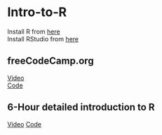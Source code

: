 # Intro-to-R
Install R from [here](https://cloud.r-project.org/)  
Install RStudio from [here](https://posit.co/download/rstudio-desktop/)  
## freeCodeCamp.org
[Video](https://youtu.be/_V8eKsto3Ug?si=H7iQury2txCxA7nO)  
[Code](https://github.com/Artur-Arstamyan/R/tree/main/freeCodeCamp.org)
## 6-Hour detailed introduction to R
[Video](https://youtu.be/NVyOEwOJgNQ?si=o00WdlYbkrfsMmFm)
[Code](https://github.com/Artur-Arstamyan/R/blob/main/6-Hour%20detailed%20introduction%20to%20R/Code%20of%20the%206-Hour%20detailed%20introduction%20to%20R.R)
